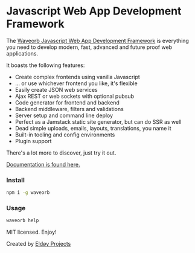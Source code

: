 # Javascript Web App Development Framework

The [Waveorb Javascript Web App Development Framework](https://waveorb.com) is everything you need to develop modern, fast, advanced and future proof web applications.

It boasts the following features:

* Create complex frontends using vanilla Javascript
* ... or use whichever frontend you like, it's flexible
* Easily create JSON web services
* Ajax REST or web sockets with optional pubsub
* Code generator for frontend and backend
* Backend middleware, filters and validations
* Server setup and command line deploy
* Perfect as a Jamstack static site generator, but can do SSR as well
* Dead simple uploads, emails, layouts, translations, you name it
* Built-in tooling and config environments
* Plugin support

There's a lot more to discover, just try it out.

[Documentation is found here.](https://waveorb.com/docs.html)

### Install
```bash
npm i -g waveorb
```

### Usage
```bash
waveorb help
```

MIT licensed. Enjoy!

Created by [Eldøy Projects](https://eldoy.com)
